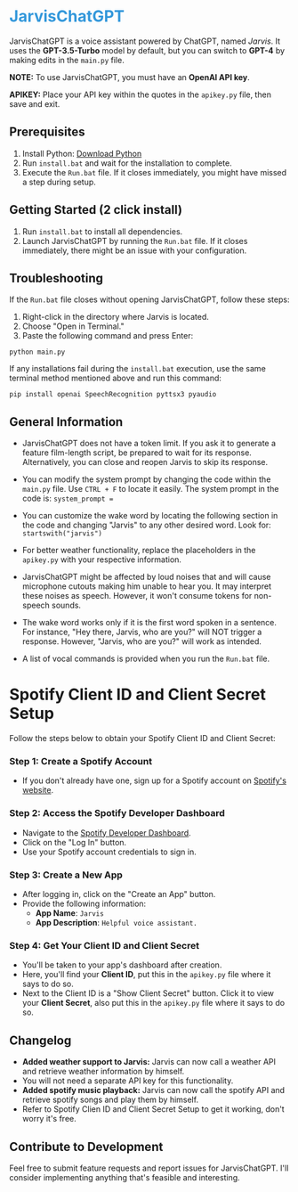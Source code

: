 # <span style="color: #3498db;">JarvisChatGPT</span>


JarvisChatGPT is a voice assistant powered by ChatGPT, named <span style="font-style: italic;">Jarvis</span>. It uses the <span style="font-weight: bold;">GPT-3.5-Turbo</span> model by default, but you can switch to <span style="font-weight: bold;">GPT-4</span> by making edits in the `main.py` file.


**NOTE:** To use JarvisChatGPT, you must have an <span style="font-weight: bold;">OpenAI API key</span>.

**APIKEY:** Place your API key within the quotes in the `apikey.py` file, then save and exit.

## Prerequisites
1. Install Python: [Download Python](https://www.python.org/downloads/)
2. Run `install.bat` and wait for the installation to complete.
3. Execute the `Run.bat` file. If it closes immediately, you might have missed a step during setup.


## Getting Started (2 click install)
1. Run `install.bat` to install all dependencies.
2. Launch JarvisChatGPT by running the `Run.bat` file. If it closes immediately, there might be an issue with your configuration.

## Troubleshooting
If the `Run.bat` file closes without opening JarvisChatGPT, follow these steps:
1. Right-click in the directory where Jarvis is located.
2. Choose "Open in Terminal."
3. Paste the following command and press Enter:
```shell
python main.py
```

If any installations fail during the `install.bat` execution, use the same terminal method mentioned above and run this command:
```shell
pip install openai SpeechRecognition pyttsx3 pyaudio
```

## General Information
- JarvisChatGPT does not have a token limit. If you ask it to generate a feature film-length script, be prepared to wait for its response. Alternatively, you can close and reopen Jarvis to skip its response.
  
- You can modify the system prompt by changing the code within the `main.py` file. Use `CTRL + F` to locate it easily. The system prompt in the code is: `system_prompt =`
  
- You can customize the wake word by locating the following section in the code and changing "Jarvis" to any other desired word. Look for: `startswith("jarvis")`
  
- For better weather functionality, replace the placeholders in the `apikey.py` with your respective information.
  
- JarvisChatGPT might be affected by loud noises that and will cause microphone cutouts making him unable to hear you. It may interpret these noises as speech. However, it won't consume tokens for non-speech sounds.
  
- The wake word works only if it is the first word spoken in a sentence. For instance, "Hey there, Jarvis, who are you?" will NOT trigger a response. However, "Jarvis, who are you?" will work as intended.
  
- A list of vocal commands is provided when you run the `Run.bat` file.


# Spotify Client ID and Client Secret Setup

Follow the steps below to obtain your Spotify Client ID and Client Secret:

### Step 1: Create a Spotify Account
- If you don't already have one, sign up for a Spotify account on [Spotify's website](https://www.spotify.com/).

### Step 2: Access the Spotify Developer Dashboard
- Navigate to the [Spotify Developer Dashboard](https://developer.spotify.com/dashboard/).
- Click on the "Log In" button.
- Use your Spotify account credentials to sign in.

### Step 3: Create a New App
- After logging in, click on the "Create an App" button.
- Provide the following information:
  - **App Name**: `Jarvis`
  - **App Description**: `Helpful voice assistant.`

### Step 4: Get Your Client ID and Client Secret
- You'll be taken to your app's dashboard after creation.
- Here, you'll find your **Client ID**, put this in the `apikey.py` file where it says to do so.
- Next to the Client ID is a "Show Client Secret" button. Click it to view your **Client Secret**, also put this in the `apikey.py` file where it says to do so.


## Changelog
- **Added weather support to Jarvis:** Jarvis can now call a weather API and retrieve weather information by himself.
- You will not need a separate API key for this functionality.
- **Added spotify music playback:** Jarvis can now call the spotify API and retrieve spotify songs and play them by himself.
- Refer to Spotify Clien ID and Client Secret Setup to get it working, don't worry it's free.

## Contribute to Development
Feel free to submit feature requests and report issues for JarvisChatGPT. I'll consider implementing anything that's feasible and interesting.

